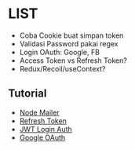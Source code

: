 # LIST
- Coba Cookie buat simpan token
- Validasi Password pakai regex
- Login OAuth: Google, FB
- Access Token vs Refresh Token?
- Redux/Recoil/useContext?

## Tutorial

- [Node Mailer](https://youtube.com/playlist?list=PL_mAvlfqBUVKEfjKp5GjNIg0q-bkXNkgs)
- [Refresh Token](https://www.youtube.com/watch?v=mbsmsi7l3r4&t=646s)
- [JWT Login Auth](https://www.youtube.com/watch?v=Yh5Lil03tpI)
- [Google OAuth](https://www.youtube.com/watch?v=LA16VCpUido&pp=ugMICgJpZBABGAE%3D)